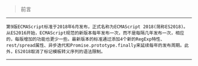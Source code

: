 >前言
--------------------
    第9版ECMAScript标准于2018年6月发布，正式名称为ECMAScript 2018(简称ES2018)。从ES2016开始，ECMAScript规范的新版本每年发布一次，而不是每隔几年发布一次，相应的，每版增加的功能也更少一些。最新版本的标准通过添加4个新的RegExp特性、rest/spread属性、异步迭代和Promise.prototype.finally来延续每年的发布周期。此外，ES2018取消了标记模板转义序列的语法限制。
---------
